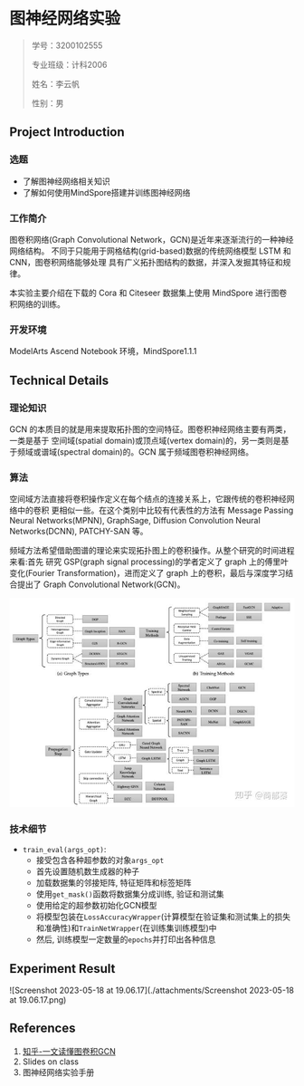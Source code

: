 # 图神经网络实验

> 学号：3200102555
>
> 专业班级：计科2006
>
> 姓名：李云帆
>
> 性别：男

## Project Introduction

### 选题

- 了解图神经网络相关知识
- 了解如何使用MindSpore搭建并训练图神经网络

### 工作简介

图卷积网络(Graph Convolutional Network，GCN)是近年来逐渐流行的一种神经网络结构。 不同于只能用于网格结构(grid-based)数据的传统网络模型 LSTM 和 CNN，图卷积网络能够处理 具有广义拓扑图结构的数据，并深入发掘其特征和规律。

本实验主要介绍在下载的 Cora 和 Citeseer 数据集上使用 MindSpore 进行图卷积网络的训练。

### 开发环境

ModelArts Ascend Notebook 环境，MindSpore1.1.1

## Technical Details

### 理论知识

GCN 的本质目的就是用来提取拓扑图的空间特征。图卷积神经网络主要有两类，一类是基于 空间域(spatial domain)或顶点域(vertex domain)的，另一类则是基于频域或谱域(spectral domain)的。GCN 属于频域图卷积神经网络。

### 算法

空间域方法直接将卷积操作定义在每个结点的连接关系上，它跟传统的卷积神经网络中的卷积 更相似一些。在这个类别中比较有代表性的方法有 Message Passing Neural Networks(MPNN), GraphSage, Diffusion Convolution Neural Networks(DCNN), PATCHY-SAN 等。

频域方法希望借助图谱的理论来实现拓扑图上的卷积操作。从整个研究的时间进程来看:首先 研究 GSP(graph signal processing)的学者定义了 graph 上的傅里叶变化(Fourier Transformation)，进而定义了 graph 上的卷积，最后与深度学习结合提出了 Graph Convolutional Network(GCN)。

![img](./attachments/v2-e8248a406ab75eaaf1931806df48f214_b.jpg)

### 技术细节

- `train_eval(args_opt)`:
    - 接受包含各种超参数的对象`args_opt`
    - 首先设置随机数生成器的种子
    - 加载数据集的邻接矩阵, 特征矩阵和标签矩阵
    - 使用`get_mask()`函数将数据集分成训练, 验证和测试集
    - 使用给定的超参数初始化GCN模型
    - 将模型包装在`LossAccuracyWrapper`(计算模型在验证集和测试集上的损失和准确性)和`TrainNetWrapper`(在训练集训练模型)中
    - 然后, 训练模型一定数量的`epochs`并打印出各种信息

## Experiment Result

![Screenshot 2023-05-18 at 19.06.17](./attachments/Screenshot 2023-05-18 at 19.06.17.png)

## References

1. [知乎-一文读懂图卷积GCN](https://zhuanlan.zhihu.com/p/89503068)
2. Slides on class
3. 图神经网络实验手册